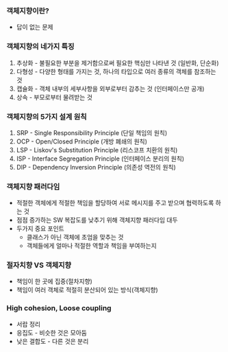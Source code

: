 ### 객체지향이란?

- 답이 없는 문제

### 객체지향의 네가지 특징

1. 추상화 - 불필요한 부분을 제거함으로써 필요한 핵심만 나타낸 것 (일반화, 단순화)
2. 다형성 - 다양한 형태를 가지는 것, 하나의 타입으로 여러 종류의 객체를 참조하는 것
3. 캡슐화 - 객체 내부의 세부사항을 외부로부터 감추는 것 (인터페이스만 공개)
4. 상속 - 부모로부터 물려받는 것

### 객체지향의 5가지 설계 원칙

1. SRP - Single Responsibility Principle (단일 책임의 원칙)
2. OCP - Open/Closed Principle (개방 폐쇄의 원칙)
3. LSP - Liskov's Substitution Principle (리스코프 치환의 원칙)
4. ISP - Interface Segregation Principle (인터페이스 분리의 원칙)
5. DIP - Dependency Inversion Principle (의존성 역전의 원칙)

### 객체지향 패러다임

- 적절한 객체에게 적절한 책임을 할당하여 서로 메시지를 주고 받으며 협력하도록 하는 것
- 점점 증가하는 SW 복잡도를 낮추기 위해 객체지향 패러다임 대두
- 두가지 중요 포인트
  - 클래스가 아닌 객체에 초엄을 맞추는 것
  - 객체들에게 얼마나 적절한 역할과 책임을 부여하는지

### 절자치향 VS 객체지향

- 책임이 한 곳에 집중(절차지향)
- 책임이 여러 객체로 적절히 분산되어 있는 방식(객체지향)

### High cohesion, Loose coupling

- 서랍 정리
- 응집도 - 비슷한 것은 모아둠
- 낮은 결합도 - 다른 것은 분리

